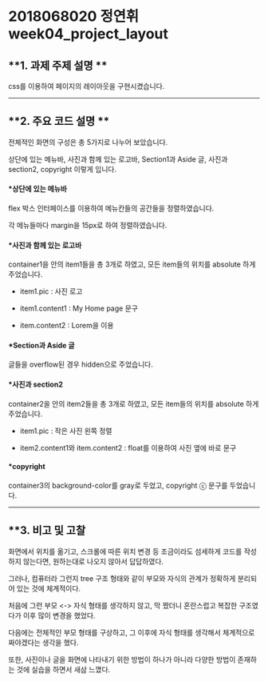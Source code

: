 # 2018068020 정연휘 week04_project_layout


##  **1. 과제 주제 설명 **

css를 이용하여 페이지의 레이아웃을 구현시켰습니다.


--------------------------------


## **2. 주요 코드 설명 **

전체적인 화면의 구성은 총 5가지로 나누어 보았습니다.

상단에 있는 메뉴바, 사진과 함께 있는 로고바, Section1과 Aside 글, 사진과 section2, copyright 이렇게 입니다.

#### *상단에 있는 메뉴바

flex 박스 인터페이스를 이용하여 메뉴칸들의 공간들을 정렬하였습니다.

각 메뉴들마다 margin을 15px로 하여 정렬하였습니다.

#### *사진과 함께 있는 로고바

container1을 안의 item1들을 총 3개로 하였고, 모든 item들의 위치를 absolute 하게 주었습니다.

- item1.pic : 사진 로고

- item1.content1 : My Home page 문구

- item.content2 : Lorem을 이용

#### *Section과 Aside 글

글들을 overflow된 경우 hidden으로 주었습니다.

#### *사진과 section2

container2을 안의 item2들을 총 3개로 하였고, 모든 item들의 위치를 absolute 하게 주었습니다.

- item1.pic : 작은 사진 왼쪽 정렬

- item2.content1와 item.content2 : float를 이용하여 사진 옆에 바로 문구

#### *copyright

container3의 background-color를 gray로 두었고, copyright ⓒ 문구를 두었습니다.


----------------------------


## **3. 비고 및 고찰

화면에서 위치를 옮기고, 스크롤에 따른 위치 변경 등 조금이라도 섬세하게 코드를 작성하지 않는다면,
원하는대로 나오지 않아서 답답하였다.

그러나, 컴퓨터라 그런지 tree 구조 형태와 같이 부모와 자식의 관계가 정확하게 분리되어 있는 것에 체계적이다.

처음에 그런 부모 <-> 자식 형태를 생각하지 않고, 막 짰더니 혼란스럽고 복잡한 구조였다가 이후 많이 변경을 했었다.

다음에는 전체적인 부모 형태를 구상하고, 그 이후에 자식 형태를 생각해서 체계적으로 짜야겠다는 생각을 했다.

또한, 사진이나 글을 화면에 나타내기 위한 방법이 하나가 아니라 다양한 방법이 존재하는 것에 실습을 하면서 새삼 느꼈다.